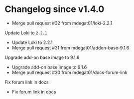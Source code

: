 # Changelog since v1.4.0
- Merge pull request #32 from mdegat01/loki-2.2.1

Update Loki to `2.2.1` 
- Update Loki to 2.2.1 
- Merge pull request #31 from mdegat01/addon-base-9.1.6

Upgrade add-on base image to 9.1.6 
- Upgrade add-on base image to 9.1.6 
- Merge pull request #30 from mdegat01/docs-forum-link

Fix forum link in docs 
- Fix forum link in docs 
